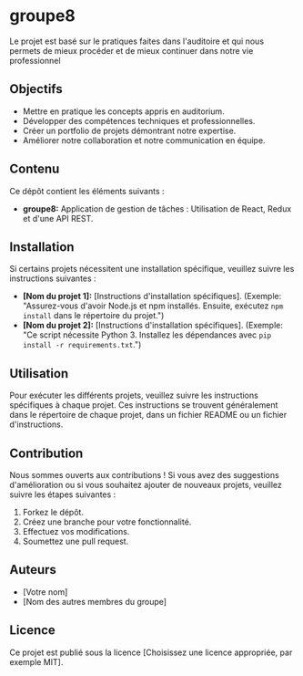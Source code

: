 # groupe8
Le projet est basé sur le pratiques faites dans l'auditoire et qui nous permets de mieux procéder et de mieux continuer dans notre vie professionnel  

## Objectifs

*   Mettre en pratique les concepts appris en auditorium.
*   Développer des compétences techniques et professionnelles.
*   Créer un portfolio de projets démontrant notre expertise.
*   Améliorer notre collaboration et notre communication en équipe.

## Contenu

Ce dépôt contient les éléments suivants :

*   **groupe8:** Application de gestion de tâches : Utilisation de React, Redux et d'une API REST.

## Installation 

Si certains projets nécessitent une installation spécifique, veuillez suivre les instructions suivantes :

*   **[Nom du projet 1]:** [Instructions d'installation spécifiques]. (Exemple: "Assurez-vous d'avoir Node.js et npm installés. Ensuite, exécutez `npm install` dans le répertoire du projet.")
*   **[Nom du projet 2]:** [Instructions d'installation spécifiques]. (Exemple: "Ce script nécessite Python 3. Installez les dépendances avec `pip install -r requirements.txt`.")

## Utilisation

Pour exécuter les différents projets, veuillez suivre les instructions spécifiques à chaque projet. Ces instructions se trouvent généralement dans le répertoire de chaque projet, dans un fichier README ou un fichier d'instructions.

## Contribution

Nous sommes ouverts aux contributions ! Si vous avez des suggestions d'amélioration ou si vous souhaitez ajouter de nouveaux projets, veuillez suivre les étapes suivantes :

1.  Forkez le dépôt.
2.  Créez une branche pour votre fonctionnalité.
3.  Effectuez vos modifications.
4.  Soumettez une pull request.

## Auteurs

*   [Votre nom]
*   [Nom des autres membres du groupe]

## Licence

Ce projet est publié sous la licence [Choisissez une licence appropriée, par exemple MIT].
